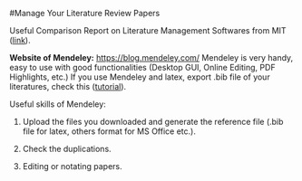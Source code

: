 #Manage Your Literature Review Papers

Useful Comparison Report on Literature Management Softwares from MIT ([link](http://libguides.mit.edu/references.)).

**Website of Mendeley:** https://blog.mendeley.com/
Mendeley is very handy, easy to use with good functionalities (Desktop GUI, Online Editing, PDF Highlights, etc.)
If you use Mendeley and latex, export .bib file of your literatures, check this ([tutorial](https://blog.mendeley.com/2011/10/25/howto-use-mendeley-to-create-citations-using-latex-and-bibtex/)).

Useful skills of Mendeley:

1. Upload the files you downloaded and generate the reference file (.bib file for latex, others format for MS Office etc.).

2. Check the duplications.

3. Editing or notating papers.

